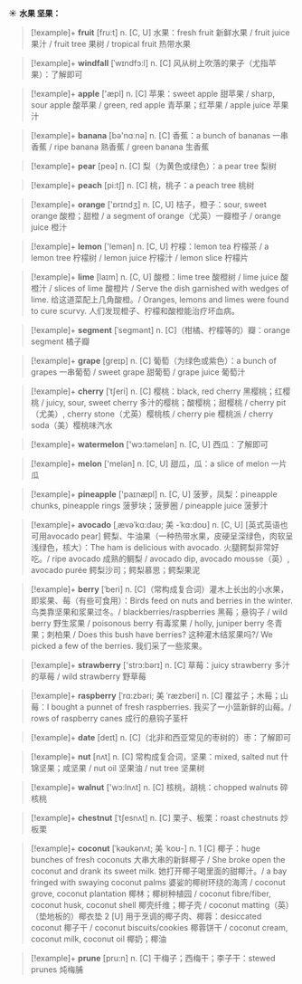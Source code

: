 ☀ <span class="category">**水果 坚果：**</span>
>[!example]+ <span class="vocabulary">**fruit**</span> [fru:t] 
> <span class="definition">n. [C, U] 水果：</span>fresh fruit 新鲜水果 / fruit juice 果汁 / fruit tree 果树 / tropical fruit 热带水果
           
>[!example]+ <span class="vocabulary">**windfall**</span> [ˈwɪndfɔ:l]
> <span class="definition">n. [C] 风从树上吹落的果子（尤指苹果）：</span>了解即可

>[!example]+ <span class="vocabulary">**apple**</span> ['æpl] 
> <span class="definition">n. [C] 苹果：</span>sweet apple 甜苹果 / sharp, sour apple 酸苹果 / green, red apple 青苹果；红苹果 / apple juice 苹果汁

>[!example]+ <span class="vocabulary">**banana**</span> [bə'nɑːnə] 
> <span class="definition">n. [C] 香蕉：</span>a bunch of bananas 一串香蕉 / ripe banana 熟香蕉 / green banana 生香蕉

>[!example]+ <span class="vocabulary">**pear**</span> [peə] 
> <span class="definition">n. [C] 梨（为黄色或绿色）：</span>a pear tree 梨树

>[!example]+ <span class="vocabulary">**peach**</span> [pi:tʃ] 
> <span class="definition">n. [C] 桃，桃子：</span>a peach tree 桃树

>[!example]+ <span class="vocabulary">**orange**</span> ['ɒrɪndӡ] 
> <span class="definition">n. [C, U] 桔子，橙子：</span>sour, sweet orange 酸橙；甜橙 / a segment of orange（尤英）一瓣橙子 / orange juice 橙汁

>[!example]+ <span class="vocabulary">**lemon**</span> ['lemən] 
> <span class="definition">n. [C, U] 柠檬：</span>lemon tea 柠檬茶 / a lemon tree 柠檬树 / lemon juice 柠檬汁 / lemon slice 柠檬片
                      
>[!example]+ <span class="vocabulary">**lime**</span> [laɪm]
> <span class="definition">n. [C, U] 酸橙：</span>lime tree 酸橙树 / lime juice 酸橙汁 / slices of lime 酸橙片 / Serve the dish garnished with wedges of lime. 给这道菜配上几角酸橙。/ Oranges, lemons and limes were found to cure scurvy. 人们发现橙子、柠檬和酸橙能治疗坏血病。

>[!example]+ <span class="vocabulary">**segment**</span> [ˈsegmənt]
> <span class="definition">n. [C]（柑橘、柠檬等的）瓣：</span>orange segment 橘子瓣

>[!example]+ <span class="vocabulary">**grape**</span> [ɡreɪp] 
> <span class="definition">n. [C] 葡萄（为绿色或紫色）：</span>a bunch of grapes 一串葡萄 / sweet grape 甜葡萄 / grape juice 葡萄汁
           
>[!example]+ <span class="vocabulary">**cherry**</span> [ˈtʃeri]
> <span class="definition">n. [C] 樱桃：</span>black, red cherry 黑樱桃；红樱桃 / juicy, sour, sweet cherry 多汁的樱桃；酸樱桃；甜樱桃 / cherry pit（尤美）, cherry stone（尤英）樱桃核 / cherry pie 樱桃派 / cherry soda（美）樱桃味汽水

>[!example]+ <span class="vocabulary">**watermelon**</span> ['wɔ:təmelən] 
> <span class="definition">n. [C, U] 西瓜：</span>了解即可

>[!example]+ <span class="vocabulary">**melon**</span> ['melən] 
> <span class="definition">n. [C, U] 甜瓜，瓜：</span>a slice of melon 一片瓜

>[!example]+ <span class="vocabulary">**pineapple**</span> ['paɪnæpl] 
> <span class="definition">n. [C, U] 菠萝，凤梨：</span>pineapple chunks, pineapple rings 菠萝块；菠萝圈 / pineapple juice 菠萝汁
           
>[!example]+ <span class="vocabulary">**avocado**</span> [ˌævəˈkɑ:dəʊ; 美 -ˈkɑ:doʊ]
> <span class="definition">n. [C, U] [英式英语也可用avocado pear] 鳄梨、牛油果（一种热带水果，皮硬呈深绿色，肉软呈浅绿色，核大）：</span>The ham is delicious with avocado. 火腿鳄梨非常好吃。/ ripe avocado 成熟的鲷梨 / avocado dip, avocado mousse（英）, avocado purée 鳄梨沙司；鳄梨慕思；鳄梨果泥
           
>[!example]+ <span class="vocabulary">**berry**</span> [ˈberi]
> <span class="definition">n. [C]（常构成复合词）灌木上长出的小水果，即浆果、莓（有些可食用）：</span>Birds feed on nuts and berries in the winter. 鸟类靠坚果和浆果过冬。/ blackberries/raspberries 黑莓；悬钩子 / wild berry 野生浆果 / poisonous berry 有毒浆果 / holly, juniper berry 冬青果；刺柏果 / Does this bush have berries? 这种灌木结浆果吗?/ We picked a few of the berries. 我们采了一些浆果。

>[!example]+ <span class="vocabulary">**strawberry**</span> ['strɔ:bərɪ] 
> <span class="definition">n. [C] 草莓：</span>juicy strawberry 多汁的草莓 / wild strawberry 野草莓
           
>[!example]+ <span class="vocabulary">**raspberry**</span> [ˈrɑ:zbəri; 美 ˈræzberi]
> <span class="definition">n. [C] 覆盆子；木莓；山莓：</span>I bought a punnet of fresh raspberries. 我买了一小篮新鲜的山莓。/ rows of raspberry canes 成行的悬钩子茎杆

>[!example]+ <span class="vocabulary">**date**</span> [deɪt] 
> <span class="definition">n. [C]（北非和西亚常见的枣树的）枣：</span>了解即可 

>[!example]+ <span class="vocabulary">**nut**</span> [nʌt] 
> <span class="definition">n. [C] 常构成复合词，坚果：</span>mixed, salted nut 什锦坚果；咸坚果 / nut oil 坚果油 / nut tree 坚果树

>[!example]+ <span class="vocabulary">**walnut**</span> ['wɔ:lnʌt] 
> <span class="definition">n. [C] 核桃，胡桃：</span>chopped walnuts 碎核桃
           
>[!example]+ <span class="vocabulary">**chestnut**</span> [ˈtʃesnʌt]
> <span class="definition">n. [C] 栗子、板栗：</span>roast chestnuts 炒板栗
           
>[!example]+ <span class="vocabulary">**coconut**</span> [ˈkəʊkənʌt; 美 ˈkoʊ-]
> <span class="definition">n. 1 [C] 椰子：</span>huge bunches of fresh coconuts 大串大串的新鲜椰子 / She broke open the coconut and drank its sweet milk. 她打开椰子喝里面的甜椰汁。/ a bay fringed with swaying coconut palms 婆娑的椰树环绕的海湾 / coconut grove, coconut plantation 椰林；椰树种植园 / coconut fibre/fiber, coconut husk, coconut shell 椰壳纤维；椰子壳 / coconut matting（英）（垫地板的）椰衣垫 <span class="definition">2 [U] 用于烹调的椰子肉、椰蓉：</span>desiccated coconut 椰子干 / coconut biscuits/cookies 椰蓉饼干 / coconut cream, coconut milk, coconut oil 椰奶；椰油
           
>[!example]+ <span class="vocabulary">**prune**</span> [pru:n]
> <span class="definition">n. [C] 干梅子；西梅干；李子干：</span>stewed prunes 炖梅脯
